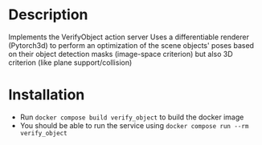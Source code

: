 # Description

Implements the VerifyObject action server
Uses a differentiable renderer (Pytorch3d) to perform an optimization of the scene objects' poses based on their object detection masks (image-space criterion) but also 3D criterion (like plane support/collision)

# Installation
- Run `docker compose build verify_object` to build the docker image
- You should be able to run the service using `docker compose run --rm verify_object`